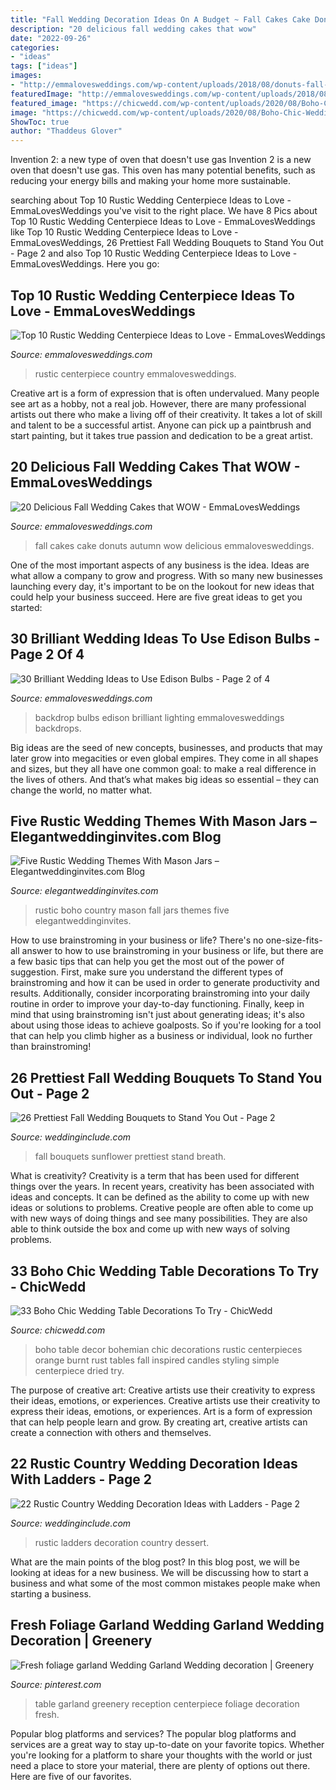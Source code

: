 ```yaml
---
title: "Fall Wedding Decoration Ideas On A Budget ~ Fall Cakes Cake Donuts Autumn Wow Delicious Emmalovesweddings"
description: "20 delicious fall wedding cakes that wow"
date: "2022-09-26"
categories:
- "ideas"
tags: ["ideas"]
images:
- "http://emmalovesweddings.com/wp-content/uploads/2018/08/donuts-fall-wedding-cake-ideas.jpg"
featuredImage: "http://emmalovesweddings.com/wp-content/uploads/2018/08/donuts-fall-wedding-cake-ideas.jpg"
featured_image: "https://chicwedd.com/wp-content/uploads/2020/08/Boho-Chic-Wedding-Table-Decorations-1786089309946914460.jpg"
image: "https://chicwedd.com/wp-content/uploads/2020/08/Boho-Chic-Wedding-Table-Decorations-1786089309946914460.jpg"
ShowToc: true
author: "Thaddeus Glover"
---
```



Invention 2: a new type of oven that doesn't use gas
Invention 2 is a new oven that doesn't use gas. This oven has many potential benefits, such as reducing your energy bills and making your home more sustainable.

	

		
searching about Top 10 Rustic Wedding Centerpiece Ideas to Love - EmmaLovesWeddings you've visit to the right place. We have 8 Pics about Top 10 Rustic Wedding Centerpiece Ideas to Love - EmmaLovesWeddings like Top 10 Rustic Wedding Centerpiece Ideas to Love - EmmaLovesWeddings, 26 Prettiest Fall Wedding Bouquets to Stand You Out - Page 2 and also Top 10 Rustic Wedding Centerpiece Ideas to Love - EmmaLovesWeddings. Here you go:
		
    
## Top 10 Rustic Wedding Centerpiece Ideas To Love - EmmaLovesWeddings

<img loading=lazy src="http://emmalovesweddings.com/wp-content/uploads/2017/07/country-rustic-wedding-centerpiece-ideas.jpg" onerror="this.onerror=null;this.src='https://tse2.mm.bing.net/th?id=OIP.-2bHtSbmHlq0BXJIXsBLTwHaLG&amp;pid=15.1';" alt="Top 10 Rustic Wedding Centerpiece Ideas to Love - EmmaLovesWeddings">

_Source: emmalovesweddings.com_

>rustic centerpiece country emmalovesweddings. 

	

Creative art is a form of expression that is often undervalued. Many people see art as a hobby, not a real job. However, there are many professional artists out there who make a living off of their creativity. It takes a lot of skill and talent to be a successful artist. Anyone can pick up a paintbrush and start painting, but it takes true passion and dedication to be a great artist.

    
## 20 Delicious Fall Wedding Cakes That WOW - EmmaLovesWeddings

<img loading=lazy src="http://emmalovesweddings.com/wp-content/uploads/2018/08/donuts-fall-wedding-cake-ideas.jpg" onerror="this.onerror=null;this.src='https://tse1.mm.bing.net/th?id=OIP.8Mv82tj-W9DbADv5iOGicQHaKk&amp;pid=15.1';" alt="20 Delicious Fall Wedding Cakes that WOW - EmmaLovesWeddings">

_Source: emmalovesweddings.com_

>fall cakes cake donuts autumn wow delicious emmalovesweddings. 

	

One of the most important aspects of any business is the idea. Ideas are what allow a company to grow and progress. With so many new businesses launching every day, it's important to be on the lookout for new ideas that could help your business succeed. Here are five great ideas to get you started: 

    
## 30 Brilliant Wedding Ideas To Use Edison Bulbs - Page 2 Of 4

<img loading=lazy src="https://emmalovesweddings.com/wp-content/uploads/2017/10/great-lighting-wedding-backdrop-ideas.jpg" onerror="this.onerror=null;this.src='https://tse2.mm.bing.net/th?id=OIP.6nrK-yb1YChJN3wHAzDg4AHaLH&amp;pid=15.1';" alt="30 Brilliant Wedding Ideas to Use Edison Bulbs - Page 2 of 4">

_Source: emmalovesweddings.com_

>backdrop bulbs edison brilliant lighting emmalovesweddings backdrops. 

	

Big ideas are the seed of new concepts, businesses, and products that may later grow into megacities or even global empires. They come in all shapes and sizes, but they all have one common goal: to make a real difference in the lives of others. And that’s what makes big ideas so essential – they can change the world, no matter what.

    
## Five Rustic Wedding Themes With Mason Jars – Elegantweddinginvites.com Blog

<img loading=lazy src="https://www.elegantweddinginvites.com/wedding-blog/wp-content/uploads/2016/07/country-rustic-fall-boho-wedding-ideas.jpg" onerror="this.onerror=null;this.src='https://tse2.mm.bing.net/th?id=OIP.ypchBorqgCUIt6YkFGi5AAHaO3&amp;pid=15.1';" alt="Five Rustic Wedding Themes With Mason Jars – Elegantweddinginvites.com Blog">

_Source: elegantweddinginvites.com_

>rustic boho country mason fall jars themes five elegantweddinginvites. 

	

How to use brainstroming in your business or life?
There's no one-size-fits-all answer to how to use brainstroming in your business or life, but there are a few basic tips that can help you get the most out of the power of suggestion. First, make sure you understand the different types of brainstroming and how it can be used in order to generate productivity and results. Additionally, consider incorporating brainstroming into your daily routine in order to improve your day-to-day functioning. Finally, keep in mind that using brainstroming isn't just about generating ideas; it's also about using those ideas to achieve goalposts. So if you're looking for a tool that can help you climb higher as a business or individual, look no further than brainstroming!

    
## 26 Prettiest Fall Wedding Bouquets To Stand You Out - Page 2

<img loading=lazy src="http://www.weddinginclude.com/wp-content/uploads/2017/08/gorgeous-sunflower-and-babys-breath-fall-wedding-bouquets.jpg" onerror="this.onerror=null;this.src='https://tse1.mm.bing.net/th?id=OIP.Dhmx7MEMFHz5mv5evx_rxwHaK-&amp;pid=15.1';" alt="26 Prettiest Fall Wedding Bouquets to Stand You Out - Page 2">

_Source: weddinginclude.com_

>fall bouquets sunflower prettiest stand breath. 

	

What is creativity?
Creativity is a term that has been used for different things over the years. In recent years, creativity has been associated with ideas and concepts. It can be defined as the ability to come up with new ideas or solutions to problems. Creative people are often able to come up with new ways of doing things and see many possibilities. They are also able to think outside the box and come up with new ways of solving problems.

    
## 33 Boho Chic Wedding Table Decorations To Try - ChicWedd

<img loading=lazy src="https://chicwedd.com/wp-content/uploads/2020/08/Boho-Chic-Wedding-Table-Decorations-1786089309946914460.jpg" onerror="this.onerror=null;this.src='https://tse4.mm.bing.net/th?id=OIP.z2jYW84AYI8M4hwIVC4cUAHaLG&amp;pid=15.1';" alt="33 Boho Chic Wedding Table Decorations To Try - ChicWedd">

_Source: chicwedd.com_

>boho table decor bohemian chic decorations rustic centerpieces orange burnt rust tables fall inspired candles styling simple centerpiece dried try. 

	

The purpose of creative art: Creative artists use their creativity to express their ideas, emotions, or experiences.
Creative artists use their creativity to express their ideas, emotions, or experiences. Art is a form of expression that can help people learn and grow. By creating art, creative artists can create a connection with others and themselves.

    
## 22 Rustic Country Wedding Decoration Ideas With Ladders - Page 2

<img loading=lazy src="http://www.weddinginclude.com/wp-content/uploads/2017/06/wedding-dessert-with-ladders.jpg" onerror="this.onerror=null;this.src='https://tse3.mm.bing.net/th?id=OIP.4R2fNlqcj2-URYSBE9zwJQHaLG&amp;pid=15.1';" alt="22 Rustic Country Wedding Decoration Ideas with Ladders - Page 2">

_Source: weddinginclude.com_

>rustic ladders decoration country dessert. 

	

What are the main points of the blog post?
In this blog post, we will be looking at ideas for a new business. We will be discussing how to start a business and what some of the most common mistakes people make when starting a business.

    
## Fresh Foliage Garland Wedding Garland Wedding Decoration | Greenery

<img loading=lazy src="https://i.pinimg.com/736x/fb/57/c2/fb57c2372035375351c9dd5624a08613.jpg" onerror="this.onerror=null;this.src='https://tse3.mm.bing.net/th?id=OIP.KkaArUcITmImVYmjiT1dnQHaLH&amp;pid=15.1';" alt="Fresh foliage garland Wedding Garland Wedding decoration | Greenery">

_Source: pinterest.com_

>table garland greenery reception centerpiece foliage decoration fresh. 

	

Popular blog platforms and services?
The popular blog platforms and services are a great way to stay up-to-date on your favorite topics. Whether you're looking for a platform to share your thoughts with the world or just need a place to store your material, there are plenty of options out there. Here are five of our favorites.

